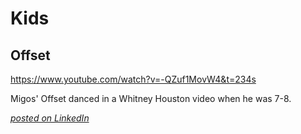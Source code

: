 # Kids

## Offset

https://www.youtube.com/watch?v=-QZuf1MovW4&t=234s

Migos' Offset danced in a Whitney Houston video when he was 7-8.

[_posted on LinkedIn_](https://www.linkedin.com/posts/dahoum_migos-gives-james-corden-a-straightenin-activity-6820838139586719744-UMtQ)
